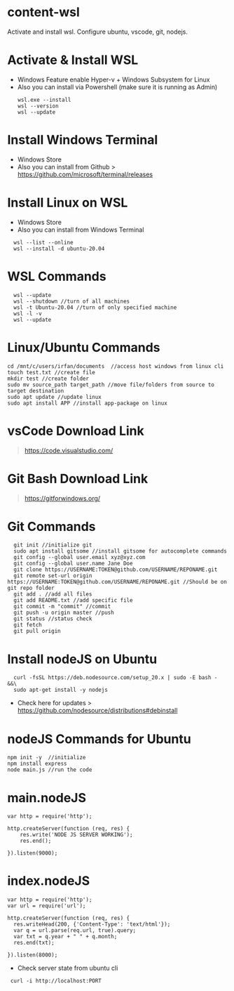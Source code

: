# content-wsl
Activate and install wsl. Configure ubuntu, vscode, git, nodejs.


# Activate & Install WSL
- Windows Feature enable Hyper-v + Windows Subsystem for Linux
- Also you can install via Powershell (make sure it is running as Admin)
  ```
  wsl.exe --install
  wsl --version
  wsl --update
  ```


# Install Windows Terminal
- Windows Store
- Also you can install from Github > https://github.com/microsoft/terminal/releases


# Install Linux on WSL
- Windows Store
- Also you can install from Windows Terminal

```
  wsl --list --online
  wsl --install -d ubuntu-20.04
```


# WSL Commands

```
  wsl --update
  wsl --shutdown //turn of all machines
  wsl -t Ubuntu-20.04 //turn of only specified machine
  wsl -l -v
  wsl --update
```


# Linux/Ubuntu Commands

```
cd /mnt/c/users/irfan/documents  //access host windows from linux cli
touch test.txt //create file
mkdir test //create folder
sudo mv source_path target_path //move file/folders from source to target destination
sudo apt update //update linux
sudo apt install APP //install app-package on linux
```


# vsCode Download Link
> https://code.visualstudio.com/


# Git Bash Download Link
> https://gitforwindows.org/


# Git Commands

```
  git init //initialize git
  sudo apt install gitsome //install gitsome for autocomplete commands
  git config --global user.email xyz@xyz.com
  git config --global user.name Jane Doe
  git clone https://USERNAME:TOKEN@github.com/USERNAME/REPONAME.git
  git remote set-url origin https://USERNAME:TOKEN@github.com/USERNAME/REPONAME.git //Should be on git repo folder
  git add . //add all files
  git add README.txt //add specific file
  git commit -m "commit" //commit
  git push -u origin master //push
  git status //status check
  git fetch
  git pull origin
```


# Install nodeJS on Ubuntu

```
  curl -fsSL https://deb.nodesource.com/setup_20.x | sudo -E bash - &&\
  sudo apt-get install -y nodejs
```
- Check here for updates > https://github.com/nodesource/distributions#debinstall


# nodeJS Commands for Ubuntu

```
npm init -y  //initialize
npm install express 
node main.js //run the code
```


# main.nodeJS 

```
var http = require('http');

http.createServer(function (req, res) {
    res.write('NODE JS SERVER WORKING');
    res.end();

}).listen(9000); 
```


# index.nodeJS 

```
var http = require('http');
var url = require('url');

http.createServer(function (req, res) {
  res.writeHead(200, {'Content-Type': 'text/html'});
  var q = url.parse(req.url, true).query;
  var txt = q.year + " " + q.month;
  res.end(txt);

}).listen(8000);
```

- Check server state from ubuntu cli
```
 curl -i http://localhost:PORT
```





